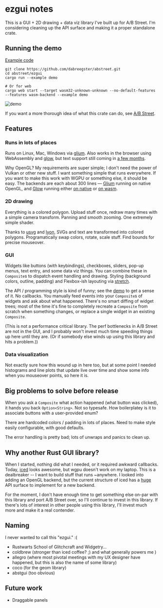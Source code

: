 # ezgui notes

This is a GUI + 2D drawing + data viz library I've built up for A/B Street. I'm
considering cleaning up the API surface and making it a proper standalone crate.

## Running the demo

[Example code](examples/demo.rs)

```
git clone https://github.com/dabreegster/abstreet.git
cd abstreet/ezgui
cargo run --example demo

# Or for web
cargo web start --target wasm32-unknown-unknown --no-default-features --features wasm-backend --example demo
```

![demo](demo.gif)

If you want a more thorough idea of what this crate can do, see
[A/B Street](https://abstreet.org).

## Features

### Runs in lots of places

Runs on Linux, Mac, Windows via [glium](https://github.com/glium/glium/). Also
works in the browser using WebAssembly and
[glow](https://github.com/grovesNL/glow/), but text support still coming in
[a few months](https://github.com/RazrFalcon/resvg/issues/229).

Why OpenGL? My requirements are super simple; I don't need the power of Vulkan
or other new stuff. I want something simple that runs everywhere. If you want to
make this work with WGPU or something else, it should be easy. The backends are
each about 300 lines — [Glium](src/backend_glium.rs) running on native OpenGL,
and [Glow](src/backend_glow.rs) running either [on
native](src/backend_glow_native.rs) or [on wasm](src/backend_glow_wasm.rs).

### 2D drawing

Everything is a colored polygon. Upload stuff once, redraw many times with a
simple camera transform. Panning and smooth zooming. One extremely simple
shader.

Thanks to [usvg](https://github.com/RazrFalcon/resvg) and
[lyon](https://github.com/nical/lyon/), SVGs and text are transformed into
colored polygons. Programatically swap colors, rotate, scale stuff. Find bounds
for precise mouseover.

### GUI

Widgets like buttons (with keybindings), checkboxes, sliders, pop-up menus, text
entry, and some data viz things. You can combine these in `Composite`s to
dispatch event handling and drawing. Styling (background colors, outline,
padding) and Flexbox-ish layouting via
[stretch](https://vislyhq.github.io/stretch/).

The API / programming style is kind of funny; see the [demo](examples/demo.rs)
to get a sense of it. No callbacks. You manually feed events into your
`Composite`s of widgets and ask about what happened. There's no smart diffing of
widget trees; most of the time it's fine to completely recreate a `Composite`
from scratch when something changes, or replace a single widget in an existing
`Composite`.

(This is not a performance critical library. The perf bottlenecks in A/B Street
are not in the GUI, and I probably won't invest much time speeding things up
here until they are. (Or if somebody else winds up using this library and hits a
problem.))

### Data visualization

Not exactly sure how this wound up in here too, but at some point I needed
histograms and line plots that update live over time and show some info when you
mouseover points, so here it is.

## Big problems to solve before release

When you ask a `Composite` what action happened (what button was clicked), it
hands you back `Option<String>`. Not so typesafe. How boilerplatey is it to
associate buttons with a user-provided enum?

There are hardcoded colors / padding in lots of places. Need to make style
easily configurable, with good defaults.

The error handling is pretty bad; lots of unwraps and panics to clean up.

## Why another Rust GUI library?

When I started, nothing did what I needed, or it required awkward callbacks.
Today, [iced](https://github.com/hecrj/iced) looks awesome, but wgpu doesn't
work on my laptop. This is a dealbreaker -- I want to build stuff that runs
~anywhere. I looked into adding an OpenGL backend, but the current structure of
iced has a
[huge](https://github.com/hecrj/iced/blob/master/native/src/renderer/null.rs)
API surface to implement for a new backend.

For the moment, I don't have enough time to get something else on-par with this
library and port A/B Street over, so I'll continue to invest in this library. If
there's lots of interest in other people using this library, I'll invest much
more and make it a real contender.

## Naming

I never wanted to call this "ezgui." :(

- Rustwarts School of Glitchcraft and Widgetry...
- coldbrew (stronger than iced coffee? ;) and what generally powers me )
- allegro (where most pivotal meetings with my UX designer have happened, but
  this is also the name of some library)
- coco (for the geom library)
- abstgui (too obvious)

## Future work

- Draggable panels
